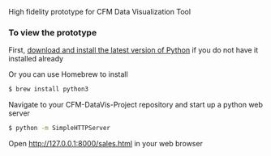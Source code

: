 High fidelity prototype for CFM Data Visualization Tool

### To view the prototype

First, [download and install the latest version of Python](https://www.python.org/downloads/) if you do not have it installed already

Or you can use Homebrew to install
```sh
$ brew install python3
```
Navigate to your CFM-DataVis-Project repository and start up a python web server
```sh
$ python -m SimpleHTTPServer
```
Open http://127.0.0.1:8000/sales.html in your web browser 
